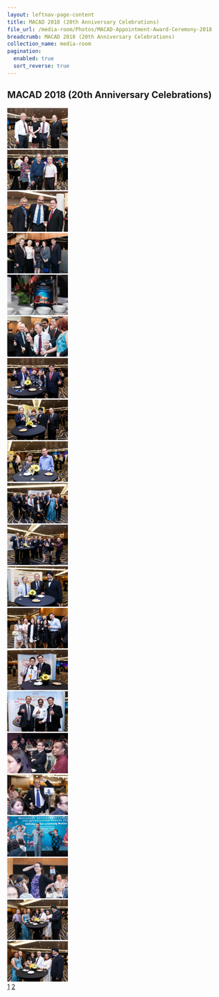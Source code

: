 ```yaml
---
layout: leftnav-page-content
title: MACAD 2018 (20th Anniversary Celebrations)
file_url: /media-room/Photos/MACAD-Appointment-Award-Ceremony-2018
breadcrumb: MACAD 2018 (20th Anniversary Celebrations)
collection_name: media-room
pagination:
  enabled: true
  sort_reverse: true
---
```


MACAD 2018 (20th Anniversary Celebrations)
---


<div class="row">
  <div class="col is-4"><img src="/images/cq5dam.thumbnail.140.100(75).png"></div>
  <div class="col is-4"><img src="/images/cq5dam.thumbnail.140.100(0).png"></div>
  <div class="col is-4"><img src="/images/cq5dam.thumbnail.140.100(1).png"></div>
</div>
<div class="row">
  <div class="col is-4"><img src="/images/cq5dam.thumbnail.140.1002).png"></div>
  <div class="col is-4"><img src="/images/cq5dam.thumbnail.140.100(3).png"></div>
  <div class="col is-4"><img src="/images/cq5dam.thumbnail.140.100(4).png"></div>
</div>
<div class="row">
  <div class="col is-4"><img src="/images/cq5dam.thumbnail.140.100(5).png"></div>
  <div class="col is-4"><img src="/images/cq5dam.thumbnail.140.100(6).png"></div>
  <div class="col is-4"><img src="/images/cq5dam.thumbnail.140.100(7).png"></div>
</div>
<div class="row">
  <div class="col is-4"><img src="/images/cq5dam.thumbnail.140.100(8).png"></div>
  <div class="col is-4"><img src="/images/cq5dam.thumbnail.140.100(9).png"></div>
  <div class="col is-4"><img src="/images/cq5dam.thumbnail.140.100(10).png"></div>
</div>
<div class="row">
  <div class="col is-4"><img src="/images/cq5dam.thumbnail.140.100(11).png"></div>
  <div class="col is-4"><img src="/images/cq5dam.thumbnail.140.100(12).png"></div>
  <div class="col is-4"><img src="/images/cq5dam.thumbnail.140.100(13).png"></div>
</div>
<div class="row">
  <div class="col is-4"><img src="/images/cq5dam.thumbnail.140.100(14).png"></div>
  <div class="col is-4"><img src="/images/cq5dam.thumbnail.140.100(15).png"></div>
  <div class="col is-4"><img src="/images/cq5dam.thumbnail.140.100(16).png"></div>
</div>
<div class="row">
  <div class="col is-4"><img src="/images/cq5dam.thumbnail.140.100(17).png"></div>
  <div class="col is-4"><img src="/images/cq5dam.thumbnail.140.100(18).png"></div>
  <div class="col is-4"><img src="/images/cq5dam.thumbnail.140.100(19).png"></div>
</div>


<div class="right">
  <div class="pagination">
  <a href="https://mlaw-cmc-staging.netlify.com/media-room/photos/macad201820thanniversarycelebrations" class="active">1</a>
  <a href="https://mlaw-cmc-staging.netlify.com/media-room/photos/macad-appointment-award-ceremony-2018">2</a>
  </div>
</div>
